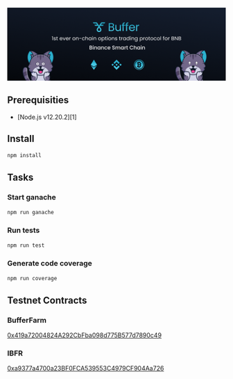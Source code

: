 ![Buffer](./header.png)

## Prerequisities

- [Node.js v12.20.2][1]

## Install

```bash
npm install
```

## Tasks

### Start ganache

```bash
npm run ganache
```

### Run tests

```bash
npm run test
```

### Generate code coverage

```bash
npm run coverage
```

## Testnet Contracts

### BufferFarm

[0x419a72004824A292CbFba098d775B577d7890c49](https://testnet.bscscan.com/address/0x419a72004824A292CbFba098d775B577d7890c49#contracts)

### IBFR

[0xa9377a4700a23BF0FCA539553C4979CF904Aa726](https://testnet.bscscan.com/address/0xa9377a4700a23BF0FCA539553C4979CF904Aa726#contracts)
